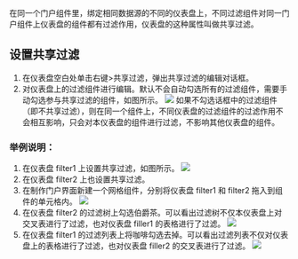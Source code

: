 在同一个门户组件里，绑定相同数据源的不同的仪表盘上，不同过滤组件对同一门户组件上仪表盘的组件都有过滤作用，仪表盘的这种属性叫做共享过滤。
## 设置共享过滤
1. 在仪表盘空白处单击右键>共享过滤，弹出共享过滤的编辑对话框。
2. 对仪表盘上的过滤组件进行编辑。默认不会自动勾选所有的过滤组件，需要手动勾选参与共享过滤的组件，如图所示。
![](http://imgcache.tce.fsphere.cn/static/mc.qcloudimg.com/static/img/7e305c9016f52b513180a18812091bb5/image.png)
如果不勾选话框中的过滤组件（即不共享过滤），则在同一个组件上，不同仪表盘的过滤组件的过滤作用不会相互影响，只会对本仪表盘的组件进行过滤，不影响其他仪表盘的组件。

### 举例说明：
1. 在仪表盘 filter1 上设置共享过滤，如图所示。
![](http://imgcache.tce.fsphere.cn/static/mc.qcloudimg.com/static/img/70beeebee9a54d575a987a8f12d5864d/image.png)
2. 在仪表盘 filter2 上也设置共享过滤。
3. 在制作门户界面新建一个网格组件，分别将仪表盘 filter1 和 filter2 拖入到组件的单元格内。
![](http://imgcache.tce.fsphere.cn/static/mc.qcloudimg.com/static/img/91fed3033712039cd7e54b64eaf1ab6b/image.png)
4. 在仪表盘 filter2 的过滤树上勾选伯爵茶。可以看出过滤树不仅本仪表盘上对交叉表进行了过滤，也对仪表盘 filler1 的表格进行了过滤。
![](http://imgcache.tce.fsphere.cn/static/mc.qcloudimg.com/static/img/90d98ac4b6c41a73238a61260acd4dde/image.png)
5. 在仪表盘 filter1 的过滤列表上将咖啡勾选去掉。可以看出过滤列表不仅对仪表盘上的表格进行了过滤，也对仪表盘 filler2 的交叉表进行了过滤。
![](http://imgcache.tce.fsphere.cn/static/mc.qcloudimg.com/static/img/9331a14ad7e13107ce9ccd9c00369769/image.png)


